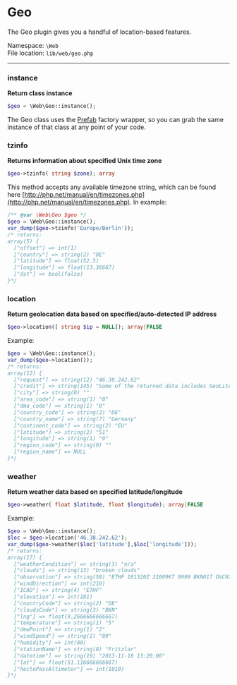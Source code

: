 # Geo
The Geo plugin gives you a handful of location-based features.

Namespace: `\Web` <br/>
File location: `lib/web/geo.php`

---

### instance

**Return class instance**

``` php
$geo = \Web\Geo::instance();
```

The Geo class uses the [Prefab](prefab-registry) factory wrapper, so you can grab the same instance of that class at any point of your code.


### tzinfo

**Returns information about specified Unix time zone**

``` php
$geo->tzinfo( string $zone); array
```
This method accepts any available timezone string, which can be found here [http://php.net/manual/en/timezones.php](http://php.net/manual/en/timezones.php). In example:

``` php
/** @var \Web\Geo $geo */
$geo = \Web\Geo::instance();
var_dump($geo->tzinfo('Europe/Berlin'));
/* returns:
array(5) {
  ["offset"] => int(1)
  ["country"] => string(2) "DE"
  ["latitude"] => float(52.5)
  ["longitude"] => float(13.36667)
  ["dst"] => bool(false)
}*/
```

### location

**Return geolocation data based on specified/auto-detected IP address**

``` php
$geo->location([ string $ip = NULL]); array|FALSE
```

Example:

```php
$geo = \Web\Geo::instance();
var_dump($geo->location());
/* returns:
array(12) {
  ["request"] => string(12) "46.38.242.62"
  ["credit"] => string(145) "Some of the returned data includes GeoLite data created by MaxMind, available from <a href=\'http://www.maxmind.com\'>http://www.maxmind.com</a>."
  ["city"] => string(0) ""
  ["area_code"] => string(1) "0"
  ["dma_code"] => string(1) "0"
  ["country_code"] => string(2) "DE"
  ["country_name"] => string(7) "Germany"
  ["continent_code"] => string(2) "EU"
  ["latitude"] => string(2) "51"
  ["longitude"] => string(1) "9"
  ["region_code"] => string(0) ""
  ["region_name"] => NULL
}*/
```

### weather
**Return weather data based on specified latitude/longitude**

``` php
$geo->weather( float $latitude, float $longitude); array|FALSE
```

Example:

``` php
$geo = \Web\Geo::instance();
$loc = $geo->location('46.38.242.62');
var_dump($geo->weather($loc['latitude'],$loc['longitude']));
/* returns:
array(17) {
  ["weatherCondition"] => string(3) "n/a"
  ["clouds"] => string(13) "broken clouds"
  ["observation"] => string(59) "ETHF 181320Z 21009KT 9999 BKN017 OVC025 05/02 Q1010 WHT WHT"
  ["windDirection"] => int(210)
  ["ICAO"] => string(4) "ETHF"
  ["elevation"] => int(181)
  ["countryCode"] => string(2) "DE"
  ["cloudsCode"] => string(3) "BKN"
  ["lng"] => float(9.2666666666667)
  ["temperature"] => string(1) "5"
  ["dewPoint"] => string(1) "2"
  ["windSpeed"] => string(2) "09"
  ["humidity"] => int(80)
  ["stationName"] => string(8) "Fritzlar"
  ["datetime"] => string(19) "2013-11-18 13:20:00"
  ["lat"] => float(51.116666666667)
  ["hectoPascAltimeter"] => int(1010)
}*/
```